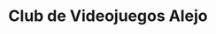 ---
title: "Club de Videojuegos Alejo"
url: /granada/club-de-videojuegos-alejo/
shop: videojuegos
---